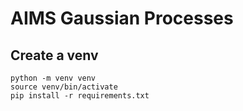 # AIMS Gaussian Processes


## Create a venv
```
python -m venv venv
source venv/bin/activate
pip install -r requirements.txt
```

